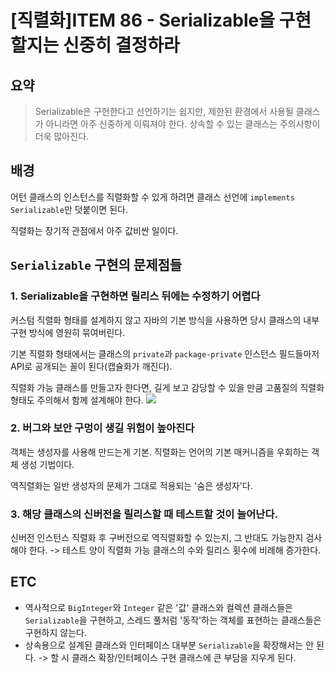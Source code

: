 # [직렬화]ITEM 86 - Serializable을 구현할지는 신중히 결정하라



## 요약

> Serializable은 구현한다고 선언하기는 쉽지만, 제한된 환경에서 사용될 클래스가 아니라면 아주 신중하게 이뤄져야 한다. 상속할 수 있는 클래스는 주의사항이 더욱 많아진다.

## 배경

어턴 클래스의 인스턴스를 직렬화할 수 있게 하려면 클래스 선언에 `implements Serializable`만 덧붙이면 된다.

직렬화는 장기적 관점에서 아주 값비싼 일이다.


## `Serializable` 구현의 문제점들

### 1. Serializable을 구현하면 릴리스 뒤에는 수정하기 어렵다


커스텀 직렬화 형태를 설계하지 않고 자바의 기본 방식을 사용하면 당시 클래스의 내부 구현 방식에 영원히 묶여버린다.

기본 직렬화 형태에서는 클래스의 `private`과 `package-private` 인스턴스 필드들마저 API로 공개되는 꼴이 된다(캡슐화가 깨진다).

직렬화 가능 클래스를 만들고자 한다면, 길게 보고 감당할 수 있을 만큼 고품질의 직렬화 형태도 주의해서 함께 설계해야 한다.
![](https://velog.velcdn.com/images/rmndr/post/8c87aeeb-7b68-49e7-8315-c56d2356ed00/image.png)

### 2. 버그와 보안 구멍이 생길 위험이 높아진다

객체는 생성자를 사용해 만드는게 기본. 직렬화는 언어의 기본 매커니즘을 우회하는 객체 생성 기법이다.

역직렬화는 일반 생성자의 문제가 그대로 적용되는 '숨은 생성자'다.


### 3. 해당 클래스의 신버전을 릴리스할 때 테스트할 것이 늘어난다.

신버전 인스턴스 직렬화 후 구버전으로 역직렬화할 수 있는지, 그 반대도 가능한지 검사해야 한다. -> 테스트 양이 직렬화 가능 클래스의 수와 릴리스 횟수에 비례해 증가한다.


## ETC

- 역사적으로 `BigInteger`와 `Integer` 같은 '값' 클래스와 컬렉션 클래스들은 `Serializable`을 구현하고, 스레드 풀처럼 '동작'하는 객체를 표현하는 클래스들은 구현하지 않는다.
- 상속용으로 설계된 클래스와 인터페이스 대부분 `Serializable`을 확장해서는 안 된다. -> 할 시 클래스 확장/인터페이스 구현 클래스에 큰 부담을 지우게 된다.










